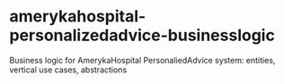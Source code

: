 # amerykahospital-personalizedadvice-businesslogic
Business logic for AmerykaHospital PersonaliedAdvice system: entities, vertical use cases, abstractions
